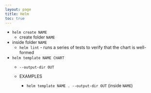 ```yaml
---
layout: page
title: Helm
toc: true
---
```


- `helm create NAME`
  - create folder `NAME`
- inside folder `NAME`
  - `helm lint` - runs a series of tests to verify that the chart is well-formed
- `helm template NAME CHART`
  - `--output-dir OUT`
  
  - EXAMPLES
    - `helm template NAME . --output-dir OUT` (inside `NAME`)